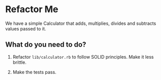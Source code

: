 # Refactor Me

We have a simple Calculator that adds, multiplies, divides and subtracts values passed to it.

## What do you need to do?

1. Refactor `lib/calculator.rb` to follow SOLID principles. Make it less brittle.

2. Make the tests pass.

